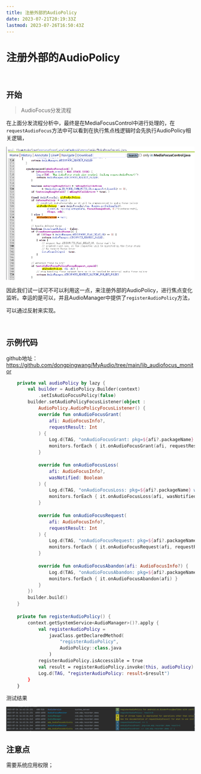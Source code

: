 ```yaml
---
title: 注册外部的AudioPolicy
date: 2023-07-21T20:19:33Z
lastmod: 2023-07-26T16:50:43Z
---
```


# 注册外部的AudioPolicy

‍

## 开始

> AudioFocus分发流程

在上面分发流程分析中，最终是在MediaFocusControl中进行处理的，在`requestAudioFocus`​方法中可以看到在执行焦点栈逻辑时会先执行AudioPolicy相关逻辑，

​![](assets/android/audio/requestAudioFocus_audioPolicy.png)​

因此我们试一试可不可以利用这一点，来注册外部的AudioPolicy，进行焦点变化监听。幸运的是可以，并且AudioManager中提供了`registerAudioPolicy`​方法，

可以通过反射来实现。

‍

## 示例代码

github地址：https://github.com/dongpingwang/MyAudio/tree/main/lib_audiofocus_monitor

```kotlin
    private val audioPolicy by lazy {
        val builder = AudioPolicy.Builder(context)
            .setIsAudioFocusPolicy(false)
        builder.setAudioPolicyFocusListener(object :
            AudioPolicy.AudioPolicyFocusListener() {
            override fun onAudioFocusGrant(
                afi: AudioFocusInfo?,
                requestResult: Int
            ) {
                Log.d(TAG, "onAudioFocusGrant: pkg=${afi?.packageName} result=$requestResult")
                monitors.forEach { it.onAudioFocusGrant(afi, requestResult) }
            }

            override fun onAudioFocusLoss(
                afi: AudioFocusInfo?,
                wasNotified: Boolean
            ) {
                Log.d(TAG, "onAudioFocusLoss: pkg=${afi?.packageName} wasNotified=$wasNotified")
                monitors.forEach { it.onAudioFocusLoss(afi, wasNotified) }
            }

            override fun onAudioFocusRequest(
                afi: AudioFocusInfo?,
                requestResult: Int
            ) {
                Log.d(TAG, "onAudioFocusRequest: pkg=${afi?.packageName} result=$requestResult")
                monitors.forEach { it.onAudioFocusRequest(afi, requestResult) }
            }

            override fun onAudioFocusAbandon(afi: AudioFocusInfo?) {
                Log.d(TAG, "onAudioFocusAbandon: pkg=${afi?.packageName}")
                monitors.forEach { it.onAudioFocusAbandon(afi) }
            }
        })
        builder.build()
    }

    private fun registerAudioPolicy() {
        context.getSystemService<AudioManager>()?.apply {
            val registerAudioPolicy =
                javaClass.getDeclaredMethod(
                    "registerAudioPolicy",
                    AudioPolicy::class.java
                )
            registerAudioPolicy.isAccessible = true
            val result = registerAudioPolicy.invoke(this, audioPolicy) as Int
            Log.d(TAG, "registerAudioPolicy: result=$result")
        }
    }
```

测试结果

![image](assets/image-20230726164326-rdougg5.png)

## 注意点

需要系统应用权限；


